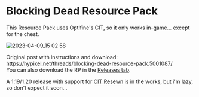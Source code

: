 # Blocking Dead Resource Pack  

This Resource Pack uses Optifine's CIT, so it only works in-game... except for the chest.  
  
![2023-04-09_15 02 58](https://user-images.githubusercontent.com/40346644/230798054-81efeb81-0d63-4c90-9a75-fd19b967e786.png)  


Original post with instructions and download: https://hypixel.net/threads/blocking-dead-resource-pack.5001087/  
You can also download the RP in the [Releases tab](https://github.com/ElSebas02/BlockingDeadRP/releases).  
  
  
A 1.19/1.20 release with support for [CIT Resewn](https://modrinth.com/mod/cit-resewn) is in the works, but i'm lazy, so don't expect it soon...   

